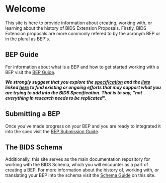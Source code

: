 # Welcome

This site is here to provide information about creating, working with, or learning about the history of BIDS Extension Proposals.
Firstly, BIDS Extension proposals are more commonly refered to by the acronym BEP or in the plural as BEP's.

## BEP Guide

For information about what is a BEP and how to get started working with a BEP visit the [BEP Guide](guide.md).

**_We strongly suggest that you explore the [specification](bids-specification.readthedocs.io) 
and the [lists](https://bids.neuroimaging.io/get_involved.html#extending-the-bids-specification) 
linked [here](#what-is-a-bids-extension-proposal-(bep)) to find existing or ongoing efforts that may support what you
are trying to add into the BIDS Specification. That is to say, "not everything in research needs to be replicated"._**

## Submitting a BEP

Once you've made progress on your BEP and you are ready to integrated it into the spec visit the [BEP Submission Guide](submission.md).

## The BIDS Schema

Additionally, this site serves as the main documentation repository for working with the BIDS Schema, which you will 
  encounter as a part of creating a BEP. For more information about the history of, working with, or 
  translating your BEP into the schema visit the [Schema Guide](schema.md) on this site. 